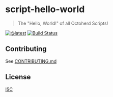 # script-hello-world

> The "Hello, World!" of all Octoherd Scripts!

[![@latest](https://img.shields.io/npm/v/@octoherd/script-hello-world.svg)](https://www.npmjs.com/package/@octoherd/script-hello-world)
[![Build Status](https://github.com/octoherd/script-hello-world/workflows/Test/badge.svg)](https://github.com/octoherd/script-hello-world/actions?query=workflow%3ATest+branch%3Amain)

## Contributing

See [CONTRIBUTING.md](CONTRIBUTING.md)

## License

[ISC](LICENSE.md)
